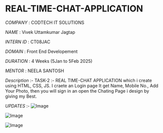 # REAL-TIME-CHAT-APPLICATION

*COMPANY*   : CODTECH IT SOLUTIONS

*NAME*      : Vivek Uttamkumar Jagtap

*INTERN ID* : CT08JAC

*DOMAIN*    : Front End Developement

*DURATION*  : 4 Weeks (5Jan to 5Feb 2025)

*MENTOR*    : NEELA SANTOSH


*Description* :- TASK-2 :- REAL TIME-CHAT APPLICATION which i create using HTML, CSS, JS. I craete an Login page It get Name, Mobile No., Add Your Photo, 
then you will sign in an open the Chating Page i design by giving my Best. 


*UPDATES* :- 
![Image](https://github.com/user-attachments/assets/e32e2ac8-9ebd-413e-92f4-defa738ef6ba)

![Image](https://github.com/user-attachments/assets/7dc055de-6229-4d3f-85a6-6ce609216ff6)

![Image](https://github.com/user-attachments/assets/ebc4e763-1377-4a62-bb79-ddb964a7e400)


